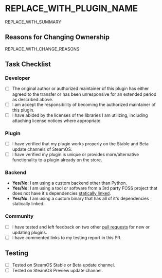 <!--
    READ ALL COMMENTS IN THIS TEMPLATE BEFORE SUBMITTING YOUR PR!

    This template is for updating an existing plugin on the store AND changing the repository it is linked to. If you are taking any other action, please start over by creating a new pull request and selecting the appropriate template.

    If you have not already, please read the review and testing page on the wiki.
    https://wiki.deckbrew.xyz/plugin-dev/review-and-testing

    Before submitting, make sure you have done the following:
    - Tested two other plugins and left feedback on their PRs as described below.
    - Replaced REPLACE_WITH_PLUGIN_NAME, REPLACE_WITH_SUMMARY, and REPLACE_WITH_CHANGE_REASONS with the appropriate information.
    - Filled out the Task Checklist, including the Yes/No questions.
    - Deleted the unnecessary testing checkbox.
-->

# REPLACE_WITH_PLUGIN_NAME

<!--
    Include a detailed summary of what updates you are adding to the plugin, attaching images or videos if necessary. If this is an urgent update (ex. security patch), please explain the urgency and notify the Loader Team on Discord.
-->

REPLACE_WITH_SUMMARY

## Reasons for Changing Ownership

<!--
    Include a detailed summary of why the plugin is being transferred to a new repository, including the status of the current maintainer (ex. agreed to transfer, not responsive for months, etc.). If the current maintainer is not responsive, please describe your attempts to contact them.

    The Loader Team may reach out to the current maintainer to confirm the transfer.
-->

REPLACE_WITH_CHANGE_REASONS

## Task Checklist

<!--
    For checkboxes, change [ ] to [x] to check the box.
    For Yes/No questions, replace "Yes/No" with "Yes" or "No".
-->

### Developer

- [ ] The original author or authorized maintainer of this plugin has either agreed to the transfer or has been unresponsive for an extended period as described above.
- [ ] I am accept the responsibility of becoming the authorized maintainer of this plugin.
- [ ] I have abided by the licenses of the libraries I am utilizing, including attaching license notices where appropriate.

### Plugin

- [ ] I have verified that my plugin works properly on the Stable and Beta update channels of SteamOS.
- [ ] I have verified my plugin is unique or provides more/alternative functionality to a plugin already on the store.

### Backend

- **Yes/No**: I am using a custom backend other than Python.
- **Yes/No**: I am using a tool or software from a 3rd party FOSS project that does not have it's dependencies [statically linked](https://en.wikipedia.org/wiki/Static_library).
- **Yes/No**: I am using a custom binary that has all of it's dependencies statically linked.

### Community

<!--
    Please submit both of your testing reports before creating your PR. You will need to link the comments you left in a comment on this PR.

    If no plugin additions or updates are ready for testing at this time, then you may ignore this checkbox. You may be asked to test new plugins as they are submitted.

    Your PR will be prioritized lower if you do not test other plugins, but this step is optional.
-->

- [ ] I have tested and left feedback on two other [pull requests][pulls] for new or updating plugins.
- [ ] I have commented links to my testing report in this PR.

## Testing

<!--
    DO NOT FORGET THIS STEP! Otherwise, testers may incorrectly test your plugin.

    If your plugin uses the provided Python backend and React frontend, your plugin must be tested on the Stable or Beta update channel of SteamOS. REMOVE the line with the Preview checkbox below.

    If your plugin uses a custom backend or pre-build binaries without statically linked dependency (ex. glibc), your plugin must be tested on the SteamOS Preview update channel. REMOVE the line with the Stable or Beta checkbox below.

    DO NOT CHECK THIS BOX YOURSELF UNLESS SOMEONE HAS COMMENTED A TESTING REPORT FOR YOUR PLUGIN! This will lead to delays in the review process.
-->

- [ ] Tested on SteamOS Stable or Beta update channel.
- [ ] Tested on SteamOS Preview update channel.

[pulls]: https://github.com/steamdeckHomebrew/decky-plugin-database/pulls?q=is%3Apr+is%3Aopen+sort%3Acreated-desc+-status%3Afailure+-draft%3Atrue+-author%3A%40me
